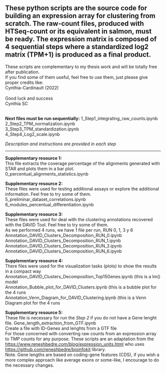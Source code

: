 <h2> These python scripts are the source code for building an expression array for clustering from scratch. The raw-count files, produced with HTSeq-count or its equivalent in salmon, must be ready. The expression matrix is composed of 4 sequential steps where a standardized log2 matrix (TPM+1) is produced as a final product. </h2>
These scripts are complementary to my thesis work and will be totally free after publication. <br>
If you find some of them useful, feel free to use them, just please give proper credits like:
<br> Cynthia-Cardinault (2022) <br><br>
Good luck and success<br>
Cynthia SC<br><br>

**Next files must be run sequentially:**
1_Step1_integrating_raw_counts.ipynb <br>
2_Step2_TPM_normalization.ipynb<br>
3_Step3_TPM_standardization.ipynb<br>
4_Step4_Log2_scale.ipynb<br>

*Description and instructions are provided in each step*

___________________________________________________________________________________________________________________


**Supplementary resource 1:** <br>
This file extracts the coverage percentage of the alignments generated with STAR and plots them in a bar plot.<br>
0_percentual_alignments_statistics.ipynb <br>

**Supplementary resource 2:** <br>
These files were used for testing additional assays or explore the additional information. Feel free to try some of them. <br>
5_preliminar_dataset_correlations.ipynb
6_modules_percentual_differentiation.ipynb

**Supplementary resource 3:** <br>
These files were used for deal with the clustering annotations recovered with the DAVID Tool. Feel free to try some of them. <br>
As we performed 4 runs, we have 1 file per run, RUN 0, 1, 3 y 6 <br>
Annotation_DAVID_Clusters_Decomposition_RUN_0.ipynb <br>
Annotation_DAVID_Clusters_Decomposition_RUN_1.ipynb <br>
Annotation_DAVID_Clusters_Decomposition_RUN_3.ipynb <br>
Annotation_DAVID_Clusters_Decomposition_RUN_6.ipynb <br>

**Supplementary resource 4:** <br>
There files were used for the visualization tasks (plots) to show the results in a compact way <br>
Annotation_DAVID_Clusters_Decomposition_Top15Genes.ipynb (this is a lm() model <br>
Annotation_Bubble_plot_for_DAVID_Clusters.ipynb (this is a bubble plot for the 4 runs <br>
Annotation_Venn_Diagram_for_DAVID_Clustering.ipynb (this is a Venn Diagram plot for the 4 runs <br>

**Supplementary resource 5:** <br>
These file is necessary for run the *Step 2* if you do not have a Gene lenght file.
Gene_length_extraction_from_GTF.ipynb <br>
Create a file with ID-Genes and lenghts from a GTF file <br>
For those concerned with converting raw counts from an expression array to TMP counts for any purpose. These scripts are an adaptation from the https://www.reneshbedre.com/blog/expression_units.html who uses https://github.com/reneshbedre/bioinfokit library. <br>
Note. Gene lengths are based on coding-gene features (CDS), if you wish a more complex approach like average exons or some-like, I encourage to do the necessary changes. <br>

